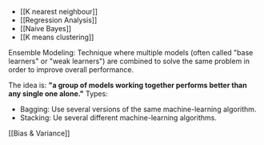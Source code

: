 - [[K nearest neighbour]]
- [[Regression Analysis]]
- [[Naive Bayes]]
- [[K means clustering]]

Ensemble Modeling:
Technique where multiple models (often called "base learners" or "weak learners") are combined to solve the same problem in order to improve overall performance.

The idea is: **"a group of models working together performs better than any single one alone."**
Types:
- Bagging: Use several versions of the same machine-learning algorithm.
- Stacking: Ue several different machine-learning algorithms.

[[Bias & Variance]]


